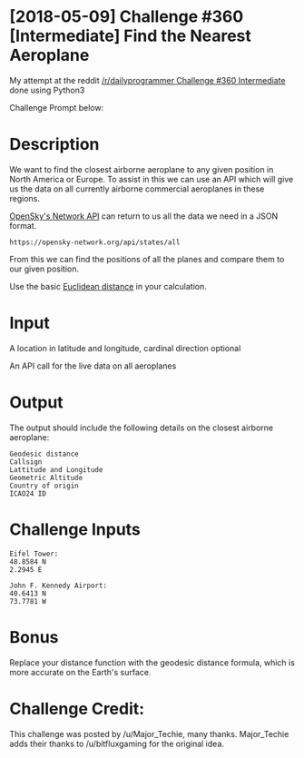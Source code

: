 # [2018-05-09] Challenge #360 [Intermediate] Find the Nearest Aeroplane

My attempt at the reddit [/r/dailyprogrammer Challenge #360 Intermediate](https://www.reddit.com/r/dailyprogrammer/comments/8i5zc3/20180509_challenge_360_intermediate_find_the/) done using Python3

Challenge Prompt below:

# Description
We want to find the closest airborne aeroplane to any given position in North America or Europe. To assist in this we can use an API which will give us the data on all currently airborne commercial aeroplanes in these regions.

[OpenSky's Network API](https://opensky-network.org/apidoc/rest.html) can return to us all the data we need in a JSON format.
```
https://opensky-network.org/api/states/all
```
From this we can find the positions of all the planes and compare them to our given position.

Use the basic [Euclidean distance](https://en.wikipedia.org/wiki/Euclidean_distance) in your calculation.

# Input
A location in latitude and longitude, cardinal direction optional

An API call for the live data on all aeroplanes

# Output
The output should include the following details on the closest airborne aeroplane:
```
Geodesic distance
Callsign
Lattitude and Longitude
Geometric Altitude
Country of origin
ICAO24 ID
```
# Challenge Inputs
```
Eifel Tower:
48.8584 N
2.2945 E

John F. Kennedy Airport:
40.6413 N
73.7781 W
```

# Bonus
Replace your distance function with the geodesic distance formula, which is more accurate on the Earth's surface.

# Challenge Credit:
This challenge was posted by /u/Major_Techie, many thanks. Major_Techie adds their thanks to /u/bitfluxgaming for the original idea.
